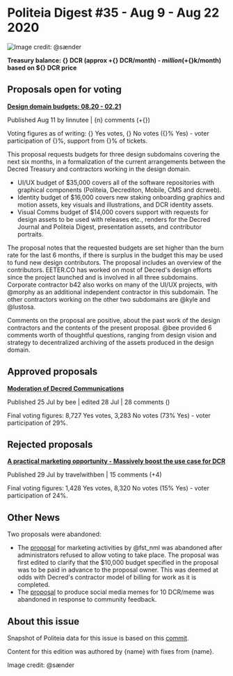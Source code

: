 # Politeia Digest #35 - Aug 9 - Aug 22 2020

![Image credit: @sænder](img/{path})

**Treasury balance: {} DCR (approx +{} DCR/month) - ${} million (+${}k/month) based on ${} DCR price**

## Proposals open for voting

**[Design domain budgets: 08.20 - 02.21](https://proposals.decred.org/proposals/1dc1571)**

Published Aug 11 by linnutee | {n} comments (+{})

Voting figures as of writing: {} Yes votes, {} No votes ({}% Yes) - voter participation of {}%, support from {}% of tickets.

This proposal requests budgets for three design subdomains covering the next six months, in a formalization of the current arrangements between the Decred Treasury and contractors working in the design domain.

* UI/UX budget of $35,000 covers all of the software repositories with graphical components (Politeia, Decrediton, Mobile, CMS and dcrweb).
* Identity budget of $16,000 covers new staking onboarding graphics and motion assets, key visuals and illustrations, and DCR identity assets.
* Visual Comms budget of $14,000 covers support with requests for design assets to be used with releases etc., renders for the Decred Journal and Politeia Digest,  presentation assets, and contributor portraits.

The proposal notes that the requested budgets are set higher than the burn rate for the last 6 months, if there is surplus in the budget this may be used to fund new design contributors. The proposal includes an overview of the contributors. EETER.CO has worked on most of Decred's design efforts since the project launched and is involved in all three subdomains. Corporate contractor b42 also works on many of the UI/UX projects, with @morphy as an additional independent contractor in this subdomain. The other contractors working on the other two subdomains are @kyle and @lustosa. 

Comments on the proposal are positive, about the past work of the design contractors and the contents of the present proposal. @bee provided 6 comments worth of thoughtful questions, ranging from design vision and strategy to decentralized archiving of the assets produced in the design domain.

## Approved proposals

**[Moderation of Decred Communications](https://proposals.decred.org/proposals/32cba00)**

Published 25 Jul by bee | edited 28 Jul | 28 comments ()

Final voting figures: 8,727 Yes votes, 3,283 No votes (73% Yes) - voter participation of 29%.

## Rejected proposals

**[A practical marketing opportunity - Massively boost the use case for DCR](https://proposals.decred.org/proposals/2dcbc3e)**

Published 29 Jul by travelwithben | 15 comments (+4)

Final voting figures: 1,428 Yes votes, 8,320 No votes (15% Yes) - voter participation of 24%.

## Other News

Two proposals were abandoned:

* The [proposal](https://proposals.decred.org/proposals/3372cfc) for marketing activities by @fst_nml was abandoned after administrators refused to allow voting to take place. The proposal was first edited to clarify that the $10,000 budget specified in the proposal was to be paid in advance to the proposal owner. This was deemed at odds with Decred's contractor model of billing for work as it is completed.
* The [proposal](https://proposals.decred.org/proposals/4f81031) to produce social media memes for 10 DCR/meme was abandoned in response to community feedback.

## About this issue

Snapshot of Politeia data for this issue is based on this [commit](https://github.com/decred-proposals/mainnet/commit/d1895d90ccb1223d30814a73c34801d944e4ca19).

Content for this edition was authored by {name} with fixes from {name}.

Image credit: @sænder
